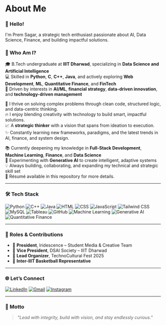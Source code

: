 # About Me

### 👋 Hello!  
I'm Prem Sagar, a strategic tech enthusiast passionate about AI, Data Science, Finance, and building impactful solutions.

### 🌟 Who Am I?  

🎓 B.Tech undergraduate at **IIIT Dharwad**, specializing in **Data Science and Artificial Intelligence**  
💻 Skilled in **Python**, **C**, **C++**, **Java**, and actively exploring **Web Development**, **ML**, **Quantitative Finance**, and **FinTech**  
🚀 Driven by interests in **AI/ML**, **financial strategy**, **data-driven innovation**, and **technology-driven management**  

🧠 I thrive on solving complex problems through clean code, structured logic, and data-centric thinking.  
🔥 I enjoy blending creativity with technology to build smart, impactful solutions.  
📈 A **strategic thinker** with a vision that spans from ideation to execution.  
✨ Constantly learning new frameworks, paradigms, and the latest trends in AI, finance, and system design.  

📚 Currently deepening my knowledge in **Full-Stack Development**, **Machine Learning**, **Finance**, and **Data Science**  
🤖 Experimenting with **Generative AI** to create intelligent, adaptive systems  
💡 Always building, collaborating, and expanding my technical and strategic skill set  
📄 Résumé available in this repository for more details.

---

### 🛠️ Tech Stack

![Python](https://img.shields.io/badge/-Python-05122A?style=flat&logo=python)  ![C++](https://img.shields.io/badge/-C++-05122A?style=flat&logo=c%2B%2B)  ![Java](https://img.shields.io/badge/-Java-05122A?style=flat&logo=java)  ![HTML](https://img.shields.io/badge/-HTML-05122A?style=flat&logo=html5)  ![CSS](https://img.shields.io/badge/-CSS-05122A?style=flat&logo=css3)  ![JavaScript](https://img.shields.io/badge/-JavaScript-05122A?style=flat&logo=javascript)  ![Tailwind CSS](https://img.shields.io/badge/-Tailwind-05122A?style=flat&logo=tailwind-css)  ![MySQL](https://img.shields.io/badge/-MySQL-05122A?style=flat&logo=mysql)  ![Tableau](https://img.shields.io/badge/-Tableau-05122A?style=flat&logo=tableau)  ![GitHub](https://img.shields.io/badge/-GitHub-05122A?style=flat&logo=github)  ![Machine Learning](https://img.shields.io/badge/-Machine%20Learning-05122A?style=flat&logo=scikit-learn)  ![Generative AI](https://img.shields.io/badge/-Generative%20AI-05122A?style=flat&logo=openai)  ![Quantitative Finance](https://img.shields.io/badge/-Quantitative%20Finance-05122A?style=flat&logo=chartdotjs)  

---

### 🎯 Roles & Contributions  

- 🎨 **President**, Iridescence – Student Media & Creative Team  
- 🧭 **Vice President**, DSAI Society – IIIT Dharwad  
- 🎉 **Lead Organizer**, TechnoCultural Fest 2025  
- 🏀 **Inter-IIIT Basketball Representative**  

---

### 🌐 Let’s Connect  

<p align="left">  
  <a href="https://www.linkedin.com/in/prem-sagar-t-k/" target="_blank"><img alt="LinkedIn" src="https://img.shields.io/badge/LinkedIn-blue?style=flat&logo=linkedin"></a>  
  <a href="mailto:premsagartk@gmail.com" target="_blank"><img alt="Gmail" src="https://img.shields.io/badge/Gmail-red?style=flat&logo=gmail"></a>  
  <a href="https://www.instagram.com/premsagar.tk/" target="_blank"><img alt="Instagram" src="https://img.shields.io/badge/Instagram-purple?style=flat&logo=instagram"></a>  
</p>  

---

### 💬 Motto  

> _"Lead with integrity, build with vision, and stay endlessly curious."_
